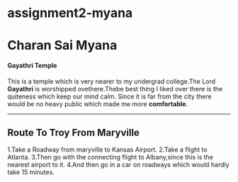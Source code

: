 # assignment2-myana

# Charan Sai Myana

#### Gayathri Temple

This is a temple which is very nearer to my undergrad college.The Lord **Gayathri** is worshipped ovethere.Thebe best thing I liked over there is the quiteness which keep our mind calm. Since it is far from the city there would be no heavy public which made me more **comfortable**.


***

## Route To Troy From Maryville

1.Take a Roadway from maryville to Kansas Airport.
2.Take a flight to Atlanta.
3.Then go with the connecting flight to Albany,since this is the nearest airport to it.
4.And then go in a car on roadways which would hardly take 15 minutes.

